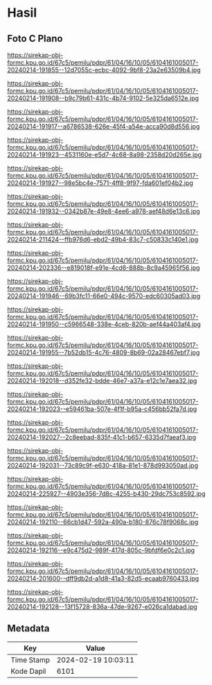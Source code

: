 # Hasil

## Foto C Plano

https://sirekap-obj-formc.kpu.go.id/67c5/pemilu/pdpr/61/04/16/10/05/6104161005017-20240214-191855--12d7055c-ecbc-4092-9bf8-23a2e63509b4.jpg

https://sirekap-obj-formc.kpu.go.id/67c5/pemilu/pdpr/61/04/16/10/05/6104161005017-20240214-191908--b9c79b61-431c-4b74-9102-5e325da6512e.jpg

https://sirekap-obj-formc.kpu.go.id/67c5/pemilu/pdpr/61/04/16/10/05/6104161005017-20240214-191917--a6786538-626e-45f4-a54e-acca90d8d556.jpg

https://sirekap-obj-formc.kpu.go.id/67c5/pemilu/pdpr/61/04/16/10/05/6104161005017-20240214-191923--4531160e-e5d7-4c68-8a98-2358d20d265e.jpg

https://sirekap-obj-formc.kpu.go.id/67c5/pemilu/pdpr/61/04/16/10/05/6104161005017-20240214-191927--98e5bc4e-7571-4ff8-9f97-fda601ef04b2.jpg

https://sirekap-obj-formc.kpu.go.id/67c5/pemilu/pdpr/61/04/16/10/05/6104161005017-20240214-191932--0342b87e-49e8-4ee6-a978-aef48d6e13c6.jpg

https://sirekap-obj-formc.kpu.go.id/67c5/pemilu/pdpr/61/04/16/10/05/6104161005017-20240214-211424--ffb976d6-ebd2-49b4-83c7-c50833c140e1.jpg

https://sirekap-obj-formc.kpu.go.id/67c5/pemilu/pdpr/61/04/16/10/05/6104161005017-20240214-202336--e819018f-e91e-4cd6-888b-8c9a45965f56.jpg

https://sirekap-obj-formc.kpu.go.id/67c5/pemilu/pdpr/61/04/16/10/05/6104161005017-20240214-191946--69b3fc11-66e0-494c-9570-edc60305ad03.jpg

https://sirekap-obj-formc.kpu.go.id/67c5/pemilu/pdpr/61/04/16/10/05/6104161005017-20240214-191950--c5966548-338e-4ceb-820b-aef44a403af4.jpg

https://sirekap-obj-formc.kpu.go.id/67c5/pemilu/pdpr/61/04/16/10/05/6104161005017-20240214-191955--7b52db15-4c76-4809-8b69-02a28467ebf7.jpg

https://sirekap-obj-formc.kpu.go.id/67c5/pemilu/pdpr/61/04/16/10/05/6104161005017-20240214-192018--d352fe32-bdde-46e7-a37a-e12c1e7aea32.jpg

https://sirekap-obj-formc.kpu.go.id/67c5/pemilu/pdpr/61/04/16/10/05/6104161005017-20240214-192023--e59461ba-507e-4f1f-b95a-c456bb52fa7d.jpg

https://sirekap-obj-formc.kpu.go.id/67c5/pemilu/pdpr/61/04/16/10/05/6104161005017-20240214-192027--2c8eebad-835f-41c1-b657-6335d7faeaf3.jpg

https://sirekap-obj-formc.kpu.go.id/67c5/pemilu/pdpr/61/04/16/10/05/6104161005017-20240214-192031--73c89c9f-e630-418a-81e1-878d993050ad.jpg

https://sirekap-obj-formc.kpu.go.id/67c5/pemilu/pdpr/61/04/16/10/05/6104161005017-20240214-225927--4903e356-7d8c-4255-b430-29dc753c8592.jpg

https://sirekap-obj-formc.kpu.go.id/67c5/pemilu/pdpr/61/04/16/10/05/6104161005017-20240214-192110--66cb1d47-592a-490a-b180-876c78f9068c.jpg

https://sirekap-obj-formc.kpu.go.id/67c5/pemilu/pdpr/61/04/16/10/05/6104161005017-20240214-192116--e9c475d2-989f-417d-805c-9bfdf6e0c2c1.jpg

https://sirekap-obj-formc.kpu.go.id/67c5/pemilu/pdpr/61/04/16/10/05/6104161005017-20240214-201600--dff9db2d-a1d8-41a3-82d5-ecaab9760433.jpg

https://sirekap-obj-formc.kpu.go.id/67c5/pemilu/pdpr/61/04/16/10/05/6104161005017-20240214-192128--13f15728-836a-47de-9267-e026ca1dabad.jpg


## Metadata

| Key        | Value               |
| ---------- | ------------------- |
| Time Stamp | 2024-02-19 10:03:11 |
| Kode Dapil | 6101                |



